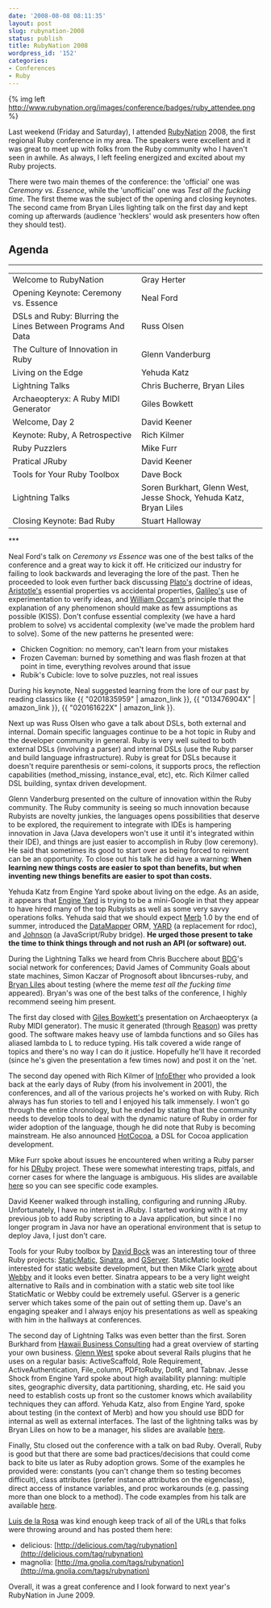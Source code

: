 ```yaml
---
date: '2008-08-08 08:11:35'
layout: post
slug: rubynation-2008
status: publish
title: RubyNation 2008
wordpress_id: '152'
categories:
- Conferences
- Ruby
---
```


{% img left http://www.rubynation.org/images/conference/badges/ruby_attendee.png %}

Last weekend (Friday and Saturday), I attended [RubyNation](http://www.rubynation.org/) 2008, the first regional Ruby conference in my area. The speakers were excellent and it was great to meet up with folks from the Ruby community who I haven't seen in awhile. As always, I left feeling energized and excited about my Ruby projects.

There were two main themes of the conference: the 'official' one was *Ceremony vs. Essence*, while the 'unofficial' one was *Test all the fucking time*. The first theme was the subject of the opening and closing keynotes. The second came from Bryan Liles lighting talk on the first day and kept coming up afterwards (audience 'hecklers' would ask presenters how often they should test).

## Agenda ##

***

<table>
<tr><td>Welcome to RubyNation</td><td>Gray Herter</td></tr>
<tr><td>Opening Keynote: Ceremony vs. Essence</td><td>Neal Ford</td></tr>
<tr><td>DSLs and Ruby: Blurring the Lines Between Programs And Data</td><td>Russ Olsen</td></tr>
<tr><td>The Culture of Innovation in Ruby</td><td>Glenn Vanderburg</td></tr>
<tr><td>Living on the Edge</td><td>Yehuda Katz</td></tr>
<tr><td>Lightning Talks</td><td>Chris Bucherre, Bryan Liles</td></tr>
<tr><td>Archaeopteryx: A Ruby MIDI Generator</td><td>Giles Bowkett</td></tr>
<tr><td>Welcome, Day 2</td><td>David Keener</td></tr>
<tr><td>Keynote: Ruby, A Retrospective</td><td>Rich Kilmer</td></tr>
<tr><td>Ruby Puzzlers</td><td>Mike Furr</td></tr>
<tr><td>Pratical JRuby</td><td>David Keener</td></tr>
<tr><td>Tools for Your Ruby Toolbox</td><td>Dave Bock</td></tr>
<tr><td>Lightning Talks</td><td>Soren Burkhart, Glenn West, Jesse Shock, Yehuda Katz, Bryan Liles</td></tr>
<tr><td>Closing Keynote: Bad Ruby</td><td>Stuart Halloway</td></tr>
</table>
***

Neal Ford's talk on *Ceremony vs Essence* was one of the best talks of the conference and a great way to kick it off. He criticized our industry for failing to look backwards and leveraging the lore of the past. Then he proceeded to look even further back discussing [Plato's](http://en.wikipedia.org/wiki/Plato) doctrine of ideas, [Aristotle's](http://en.wikipedia.org/wiki/Aristotle) essential properties vs accidental properties, [Galileo's](http://en.wikipedia.org/wiki/Galileo) use of experimentation to verify ideas, and [William Occam's](http://en.wikipedia.org/wiki/William_Occam) principle that the explanation of any phenomenon should make as few assumptions as possible (KISS). Don't confuse essential complexity (we have a hard problem to solve) vs accidental complexity (we've made the problem hard to solve). Some of the new patterns he presented were:

-   Chicken Cognition: no memory, can't learn from your mistakes
-   Frozen Caveman: burned by something and was flash frozen at that point in time, everything revolves around that issue
-   Rubik's Cubicle: love to solve puzzles, not real issues

During his keynote, Neal suggested learning from the lore of our past by reading classics like {{ "0201835959" | amazon_link }}, {{ "013476904X" | amazon_link }}, {{ "020161622X" | amazon_link }}.

Next up was Russ Olsen who gave a talk about DSLs, both external and internal. Domain specific languages continue to be a hot topic in Ruby and the developer community in general. Ruby is very well suited to both external DSLs (involving a parser) and internal DSLs (use the Ruby parser and build language infrastructure). Ruby is great for DSLs because it doesn't require parenthesis or semi-colons, it supports procs, the reflection capabilities (method\_missing, instance\_eval, etc), etc. Rich Kilmer called DSL building, syntax driven development.

Glenn Vanderburg presented on the culture of innovation within the Ruby community. The Ruby community is seeing so much innovation because Rubyists are novelty junkies, the languages opens possibilities that deserve to be explored, the requirement to integrate with IDEs is hampering innovation in Java (Java developers won't use it until it's integrated within their IDE), and things are just easier to accomplish in Ruby (low ceremony). He said that sometimes its good to start over as being forced to reinvent can be an opportunity. To close out his talk he did have a warning: **When learning new things costs are easier to spot than benefits, but when inventing new things benefits are easier to spot than costs.**

Yehuda Katz from Engine Yard spoke about living on the edge. As an aside, it appears that [Engine Yard](http://engineyard.com/) is trying to be a mini-Google in that they appear to have hired many of the top Rubyists as well as some very savvy operations folks. Yehuda said that we should expect [Merb](http://merbivore.com/) 1.0 by the end of summer, introduced the [DataMapper](http://datamapper.org/) ORM, [YARD](http://www.infoq.com/news/2008/07/yard-documentation-generator) (a replacement for rdoc), and [Johnson](http://github.com/jbarnette/johnson/tree/master) (a JavaScript/Ruby bridge). **He urged those present to take the time to think things through and not rush an API (or software) out.**

During the Lightning Talks we heard from Chris Bucchere about [BDG](http://www.thebdgway.com/)'s social network for conferences; David James of Community Goals about state machines, Simon Kaczar of Prognosoft about libncurses-ruby, and [Bryan Liles](http://smartic.us/) about testing (where the meme *test all the fucking time* appeared). Bryan's was one of the best talks of the conference, I highly recommend seeing him present.

The first day closed with [Giles Bowkett's](http://gilesbowkett.blogspot.com/) presentation on Archaeopteryx (a Ruby MIDI generator). The music it generated (through [Reason](http://www.propellerheads.se/products/reason/)) was pretty good. The software makes heavy use of lambda functions and so Giles has aliased lambda to L to reduce typing. His talk covered a wide range of topics and there's no way I can do it justice. Hopefully he'll have it recorded (since he's given the presentation a few times now) and post it on the 'net.

The second day opened with Rich Kilmer of [InfoEther](http://www.infoether.com/InfoEther/Home.html) who provided a look back at the early days of Ruby (from his involvement in 2001), the conferences, and all of the various projects he's worked on with Ruby. Rich always has fun stories to tell and I enjoyed his talk immensely. I won't go through the entire chronology, but he ended by stating that the community needs to develop tools to deal with the dynamic nature of Ruby in order for wider adoption of the language, though he did note that Ruby is becoming mainstream. He also announced [HotCocoa](http://www.macruby.org/trac/wiki/HotCocoa), a DSL for Cocoa application development.

Mike Furr spoke about issues he encountered when writing a Ruby parser for his [DRuby](http://www.cs.umd.edu/~jfoster/ruby.pdf) project. These were somewhat interesting traps, pitfals, and corner cases for where the language is ambiguous. His slides are available [here](http://rubynation.nowgetsocial.com/images/material/11M5676.pdf) so you can see specific code examples.

David Keener walked through installing, configuring and running JRuby. Unfortunately, I have no interest in JRuby. I started working with it at my previous job to add Ruby scripting to a Java application, but since I no longer program in Java nor have an operational environment that is setup to deploy Java, I just don't care.

Tools for your Ruby toolbox by [David Bock](http://codesherpas.com/) was an interesting tour of three Ruby projects: [StaticMatic](http://staticmatic.rubyforge.org/), [Sinatra](http://sinatra.rubyforge.org/), and [GServer](http://www.ruby-doc.org/stdlib/libdoc/gserver/rdoc/index.html). StaticMatic looked interested for static website development, but then Mike Clark [wrote](http://clarkware.com/cgi/blosxom/2008/08/06#Webby) about [Webby](http://webby.rubyforge.org/) and it looks even better. Sinatra appears to be a very light weight alternative to Rails and in combination with a static web site tool like StaticMatic or Webby could be extremely useful. GServer is a generic server which takes some of the pain out of setting them up. Dave's an engaging speaker and I always enjoy his presentations as well as speaking with him in the hallways at conferences.

The second day of Lightning Talks was even better than the first. Soren Burkhard from [Hawaii Business Consulting](http://hawaiibcllc.com/) had a great overview of starting your own business. [Glenn West](http://mentalpagingspace.blogspot.com/) spoke about several Rails plugins that he uses on a regular basis: ActiveScaffold, Role Requirement, ActiveAuthentication, File\_column, PDFtoRuby, DotR, and Tabnav. Jesse Shock from Engine Yard spoke about high availability planning: multiple sites, geographic diversity, data partitioning, sharding, etc. He said you need to establish costs up front so the customer knows which availability techniques they can afford. Yehuda Katz, also from Engine Yard, spoke about testing (in the context of Merb) and how you should use BDD for internal as well as external interfaces. The last of the lightning talks was by Bryan Liles on how to be a manager, his slides are available [here](http://smartic.us/assets/2008/8/5/smarticus_guide_to_being_the_boss.pdf).

Finally, Stu closed out the conference with a talk on bad Ruby. Overall, Ruby is good but that there are some bad practices/decisions that could come back to bite us later as Ruby adoption grows. Some of the examples he provided were: constants (you can't change them so testing becomes difficult), class attributes (prefer instance attributes on the eigenclass), direct access of instance variables, and proc workarounds (e.g. passing more than one block to a method). The code examples from his talk are available [here](http://github.com/stuarthalloway/bad-ruby/tree).

[Luis de la Rosa](http://www.luisdelarosa.com/) was kind enough keep track of all of the URLs that folks were throwing around and has posted them here:
- delicious:
  [http://delicious.com/tag/rubynation](http://delicious.com/tag/rubynation)
- magnolia:
  [http://ma.gnolia.com/tags/rubynation](http://ma.gnolia.com/tags/rubynation)

Overall, it was a great conference and I look forward to next year's RubyNation in June 2009.

